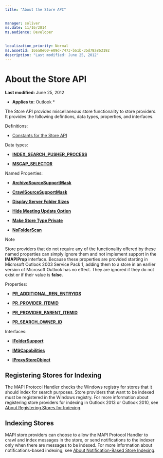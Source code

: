 ```yaml
---
title: "About the Store API"
 
 
manager: soliver
ms.date: 11/16/2014
ms.audience: Developer
 
 
localization_priority: Normal
ms.assetid: 166a8e60-e09d-7473-b61b-35d78a863192
description: "Last modified: June 25, 2012"
---
```


# About the Store API

 **Last modified:** June 25, 2012 
  
 * **Applies to:** Outlook * 
  
The Store API provides miscellaneous store functionality to store providers. It provides the following defintions, data types, properties, and interfaces.
  
Definitions:
  
- [Constants for the Store API](mapi-constants.md)
    
Data types:
  
- **[INDEX_SEARCH_PUSHER_PROCESS](index_search_pusher_process.md)**
    
- **[MSCAP_SELECTOR](mscap_selector.md)**
    
Named Properties:
  
- **[ArchiveSourceSupportMask](archivesourcesupportmask.md)**
    
- **[CrawlSourceSupportMask](crawlsourcesupportmask.md)**
    
- **[Display Server Folder Sizes](display-server-folder-sizes-property.md)**
    
- **[Hide Meeting Update Option](hide-meeting-update-option-property.md)**
    
- **[Make Store Type Private](make-store-type-private-property.md)**
    
- **[NoFolderScan](nofolderscan.md)**
    
> [!NOTE]
> Store providers that do not require any of the functionality offered by these named properties can simply ignore them and not implement support in the **IMAPIProp** interface. Because these properties are provided starting in Microsoft Outlook 2003 Service Pack 1, adding them to a store in an earlier version of Microsoft Outlook has no effect. They are ignored if they do not exist or if their value is **false**. 
  
Properties:
  
- **[PR_ADDITIONAL_REN_ENTRYIDS](pidtagadditionalrenentryids-canonical-property.md)**
    
- **[PR_PROVIDER_ITEMID](pidtagprovideritemid-canonical-property.md)**
    
- **[PR_PROVIDER_PARENT_ITEMID](pidtagproviderparentitemid-canonical-property.md)**
    
- **[PR_SEARCH_OWNER_ID](pidtagsearchownerid-canonical-property.md)**
    
Interfaces:
  
- **[IFolderSupport](ifoldersupportiunknown.md)**
    
- **[IMSCapabilities](imscapabilitiesiunknown.md)**
    
- **[IProxyStoreObject](iproxystoreobject.md)**
    
## Registering Stores for Indexing

The MAPI Protocol Handler checks the Windows registry for stores that it should index for search purposes. Store providers that want to be indexed must be registered in the Windows registry. For more information about registering store providers for indexing in Outlook 2013 or Outlook 2010, see [About Registering Stores for Indexing](about-registering-stores-for-indexing.md).
  
## Indexing Stores

MAPI store providers can choose to allow the MAPI Protocol Handler to crawl and index messages in the store, or send notifications to the indexer only when there are messages to be indexed. For more information about notifications-based indexing, see [About Notification-Based Store Indexing](about-notification-based-store-indexing.md).
  

